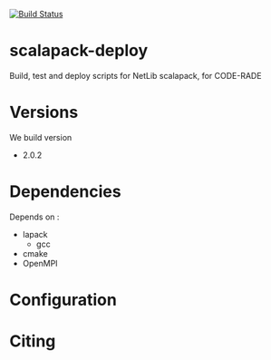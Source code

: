 [![Build Status](https://ci.sagrid.ac.za/buildStatus/icon?job=scalapack-deploy)](https://ci.sagrid.ac.za/job/scalapack-deploy)

# scalapack-deploy

Build, test and deploy scripts for NetLib scalapack, for CODE-RADE

# Versions

We build version

  * 2.0.2

# Dependencies

Depends on :

  * lapack
    * gcc
  * cmake
  * OpenMPI

# Configuration


# Citing
